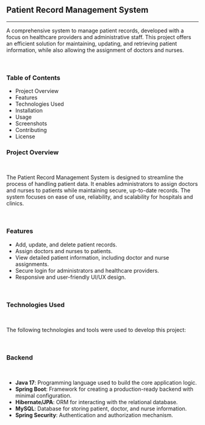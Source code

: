 <b><h2>Patient Record Management System</h2></b>
<hr>
<p>A comprehensive system to manage patient records, developed with a focus on healthcare providers and administrative staff. This project offers an efficient solution for maintaining, updating, and retrieving patient information, while also allowing the assignment of doctors and nurses.</p>
<br>
<b><h3>Table of Contents</h3></b>
<ul>
  <li>Project Overview</li>
  <li>Features</li>
  <li>Technologies Used</li>
  <li>Installation</li>
  <li>Usage</li>
  <li>Screenshots</li>
  <li>Contributing</li>
  <li>License</li>
</ul>

<b><h3>Project Overview</h3></b>
<br>
<p>The Patient Record Management System is designed to streamline the process of handling patient data. It enables administrators to assign doctors and nurses to patients while maintaining secure, up-to-date records. The system focuses on ease of use, reliability, and scalability for hospitals and clinics.</p>
<br>
<b><h3>Features</h3></b>
<ul>
  <li>Add, update, and delete patient records.</li>
  <li>Assign doctors and nurses to patients.</li>
  <li>View detailed patient information, including doctor and nurse assignments.</li>
  <li>Secure login for administrators and healthcare providers.</li>
  <li>Responsive and user-friendly UI/UX design.</li>
</ul>
<br>
<b><h3>Technologies Used</h3></b>
<br>
<p>The following technologies and tools were used to develop this project:</p>
<br>
<b><h3>Backend</h3></b>
<br>
<ul>
  <li><strong>Java 17</strong>: Programming language used to build the core application logic.</li>
  <li><strong>Spring Boot</strong>: Framework for creating a production-ready backend with minimal configuration.</li>
  <li><strong>Hibernate/JPA</strong>: ORM for interacting with the relational database.</li>
  <li><strong>MySQL</strong>: Database for storing patient, doctor, and nurse information.</li>
  <li><strong>Spring Security</strong>: Authentication and authorization mechanism.</li>
</ul>


